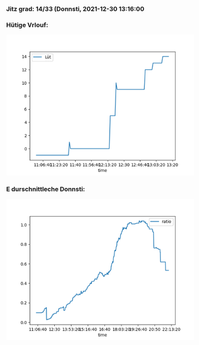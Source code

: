 ### Jitz grad: 14/33 (Donnsti, 2021-12-30 13:16:00

### Hütige Vrlouf:
![Graph](Today.png)

### E durschnittleche Donnsti:
![Graph](Donnsti.png)